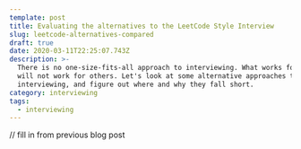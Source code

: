 ```yaml
---
template: post
title: Evaluating the alternatives to the LeetCode Style Interview
slug: leetcode-alternatives-compared
draft: true
date: 2020-03-11T22:25:07.743Z
description: >-
  There is no one-size-fits-all approach to interviewing. What works for some
  will not work for others. Let's look at some alternative approaches to
  interviewing, and figure out where and why they fall short.
category: interviewing
tags:
  - interviewing
---
```

// fill in from previous blog post